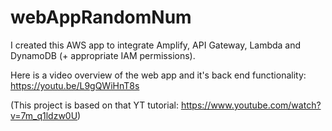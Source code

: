 # webAppRandomNum
I created this AWS app to integrate Amplify, API Gateway, Lambda and DynamoDB (+ appropriate IAM permissions).

Here is a video overview of the web app and it's back end functionality:
https://youtu.be/L9gQWiHnT8s

(This project is based on that YT tutorial: https://www.youtube.com/watch?v=7m_q1ldzw0U)
